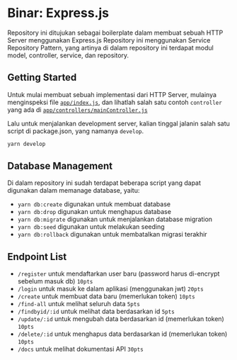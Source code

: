 # Binar: Express.js

Repository ini ditujukan sebagai boilerplate dalam membuat sebuah HTTP Server menggunakan Express.js
Repository ini menggunakan Service Repository Pattern, yang artinya di dalam repository ini terdapat modul model, controller, service, dan repository.

## Getting Started

Untuk mulai membuat sebuah implementasi dari HTTP Server, mulainya menginspeksi file [`app/index.js`](./app/index.js), dan lihatlah salah satu contoh `controller` yang ada di [`app/controllers/mainController.js`](./app/controllers/mainController.js)

Lalu untuk menjalankan development server, kalian tinggal jalanin salah satu script di package.json, yang namanya `develop`.

```sh
yarn develop
```

## Database Management

Di dalam repository ini sudah terdapat beberapa script yang dapat digunakan dalam memanage database, yaitu:

- `yarn db:create` digunakan untuk membuat database
- `yarn db:drop` digunakan untuk menghapus database
- `yarn db:migrate` digunakan untuk menjalankan database migration
- `yarn db:seed` digunakan untuk melakukan seeding
- `yarn db:rollback` digunakan untuk membatalkan migrasi terakhir

## Endpoint List

- `/register` untuk mendaftarkan user baru (password harus di-encrypt sebelum masuk db) `10pts`
- `/login` untuk masuk ke dalam aplikasi (menggunakan jwt) `20pts`
- `/create` untuk membuat data baru (memerlukan token) `10pts`
- `/find-all` untuk melihat seluruh data `5pts`
- `/findbyid/:id` untuk melihat data berdasarkan id `5pts`
- `/update/:id` untuk mengubah data berdasarkan id (memerlukan token) `10pts`
- `/delete/:id` untuk menghapus data berdasarkan id (memerlukan token) `10pts`
- `/docs` untuk melihat dokumentasi API `30pts`
